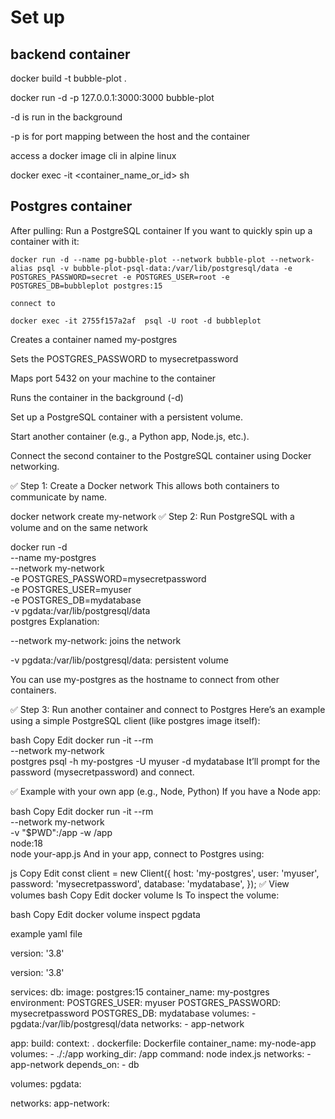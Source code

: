 # Set up

## backend container

docker build -t bubble-plot .

 docker run -d -p 127.0.0.1:3000:3000 bubble-plot

 -d is run in the background

 -p is for port mapping between the host and the container

 access a docker image cli in alpine linux

docker exec -it <container_name_or_id> sh


## Postgres container

After pulling: Run a PostgreSQL container
If you want to quickly spin up a container with it:



```
docker run -d --name pg-bubble-plot --network bubble-plot --network-alias psql -v bubble-plot-psql-data:/var/lib/postgresql/data -e POSTGRES_PASSWORD=secret -e POSTGRES_USER=root -e POSTGRES_DB=bubbleplot postgres:15

connect to 

docker exec -it 2755f157a2af  psql -U root -d bubbleplot
```
Creates a container named my-postgres

Sets the POSTGRES_PASSWORD to mysecretpassword

Maps port 5432 on your machine to the container

Runs the container in the background (-d)


Set up a PostgreSQL container with a persistent volume.

Start another container (e.g., a Python app, Node.js, etc.).

Connect the second container to the PostgreSQL container using Docker networking.

✅ Step 1: Create a Docker network
This allows both containers to communicate by name.


docker network create my-network
✅ Step 2: Run PostgreSQL with a volume and on the same network

docker run -d \
  --name my-postgres \
  --network my-network \
  -e POSTGRES_PASSWORD=mysecretpassword \
  -e POSTGRES_USER=myuser \
  -e POSTGRES_DB=mydatabase \
  -v pgdata:/var/lib/postgresql/data \
  postgres
Explanation:

--network my-network: joins the network

-v pgdata:/var/lib/postgresql/data: persistent volume

You can use my-postgres as the hostname to connect from other containers.

✅ Step 3: Run another container and connect to Postgres
Here’s an example using a simple PostgreSQL client (like postgres image itself):

bash
Copy
Edit
docker run -it --rm \
  --network my-network \
  postgres psql -h my-postgres -U myuser -d mydatabase
It’ll prompt for the password (mysecretpassword) and connect.

✅ Example with your own app (e.g., Node, Python)
If you have a Node app:

bash
Copy
Edit
docker run -it --rm \
  --network my-network \
  -v "$PWD":/app -w /app \
  node:18 \
  node your-app.js
And in your app, connect to Postgres using:

js
Copy
Edit
const client = new Client({
  host: 'my-postgres',
  user: 'myuser',
  password: 'mysecretpassword',
  database: 'mydatabase',
});
✅ View volumes
bash
Copy
Edit
docker volume ls
To inspect the volume:

bash
Copy
Edit
docker volume inspect pgdata


example yaml file

version: '3.8'

version: '3.8'

services:
  db:
    image: postgres:15
    container_name: my-postgres
    environment:
      POSTGRES_USER: myuser
      POSTGRES_PASSWORD: mysecretpassword
      POSTGRES_DB: mydatabase
    volumes:
      - pgdata:/var/lib/postgresql/data
    networks:
      - app-network

  app:
    build:
      context: .
      dockerfile: Dockerfile
    container_name: my-node-app
    volumes:
      - ./:/app
    working_dir: /app
    command: node index.js
    networks:
      - app-network
    depends_on:
      - db

volumes:
  pgdata:

networks:
  app-network: